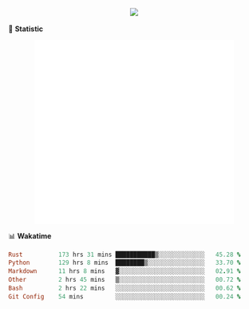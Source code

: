 <!-- https://github.com/DenverCoder1/readme-typing-svg -->
<p align="center">
<img src="https://readme-typing-svg.demolab.com?font=Orbitron&size=25&pause=1000&center=true&vCenter=true&random=false&width=600&lines=Welcome+to+my+GitHub+profile+page!" />



🌟 **Statistic**

<p align="center">
  <img width="400" align="top" src="https://github.com/fllesser/fllesser/blob/main/left.svg" />
  <img width="400" align="top" src="https://github.com/fllesser/fllesser/blob/main/right.svg" />
</p>


📊 **Wakatime**
<!--START_SECTION:waka-->

```ruby
Rust          173 hrs 31 mins ███████████▒░░░░░░░░░░░░░   45.28 %
Python        129 hrs 8 mins  ████████▒░░░░░░░░░░░░░░░░   33.70 %
Markdown      11 hrs 8 mins   ▓░░░░░░░░░░░░░░░░░░░░░░░░   02.91 %
Other         2 hrs 45 mins   ▒░░░░░░░░░░░░░░░░░░░░░░░░   00.72 %
Bash          2 hrs 22 mins   ░░░░░░░░░░░░░░░░░░░░░░░░░   00.62 %
Git Config    54 mins         ░░░░░░░░░░░░░░░░░░░░░░░░░   00.24 %
```

<!--END_SECTION:waka-->

